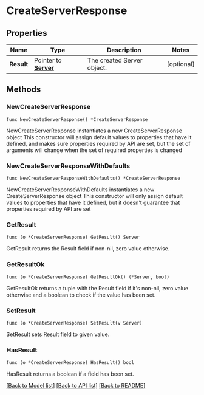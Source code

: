 # CreateServerResponse

## Properties

Name | Type | Description | Notes
------------ | ------------- | ------------- | -------------
**Result** | Pointer to [**Server**](Server.md) | The created Server object. | [optional] 

## Methods

### NewCreateServerResponse

`func NewCreateServerResponse() *CreateServerResponse`

NewCreateServerResponse instantiates a new CreateServerResponse object
This constructor will assign default values to properties that have it defined,
and makes sure properties required by API are set, but the set of arguments
will change when the set of required properties is changed

### NewCreateServerResponseWithDefaults

`func NewCreateServerResponseWithDefaults() *CreateServerResponse`

NewCreateServerResponseWithDefaults instantiates a new CreateServerResponse object
This constructor will only assign default values to properties that have it defined,
but it doesn't guarantee that properties required by API are set

### GetResult

`func (o *CreateServerResponse) GetResult() Server`

GetResult returns the Result field if non-nil, zero value otherwise.

### GetResultOk

`func (o *CreateServerResponse) GetResultOk() (*Server, bool)`

GetResultOk returns a tuple with the Result field if it's non-nil, zero value otherwise
and a boolean to check if the value has been set.

### SetResult

`func (o *CreateServerResponse) SetResult(v Server)`

SetResult sets Result field to given value.

### HasResult

`func (o *CreateServerResponse) HasResult() bool`

HasResult returns a boolean if a field has been set.


[[Back to Model list]](../README.md#documentation-for-models) [[Back to API list]](../README.md#documentation-for-api-endpoints) [[Back to README]](../README.md)


